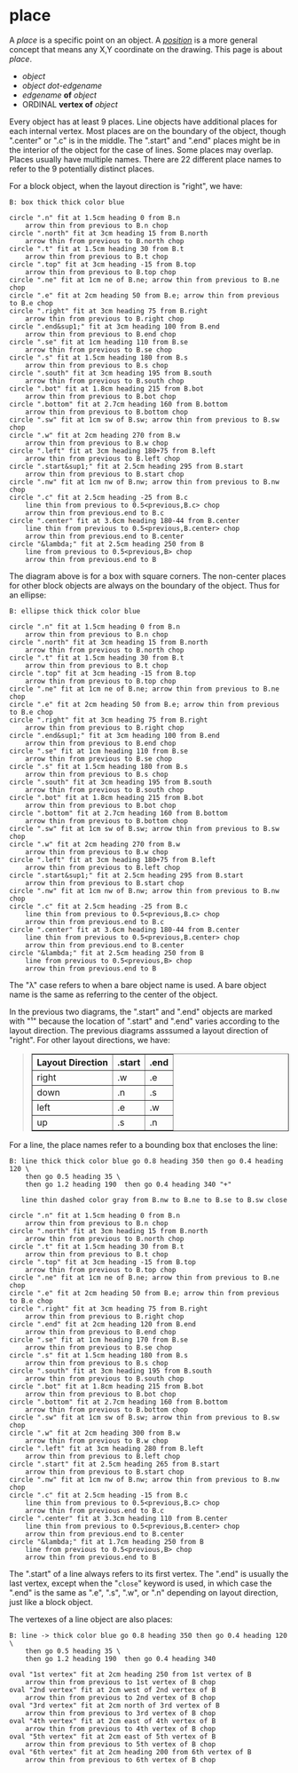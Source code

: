 # place

A *place* is a specific point on an object.
A *[position](./position.md)* is a more general concept that means
any X,Y coordinate on the drawing.  This page is about *place*.

  *  *object*
  *  *object* *dot-edgename*
  *  *edgename* **of** *object*
  *  ORDINAL **vertex of** *object*

Every object has at least 9 places.  Line objects have additional
places for each internal vertex.   Most places are on the boundary
of the object, though ".center" or ".c" is in the middle.  The
".start" and ".end" places might be in the interior of the object
for the case of lines.
Some places may overlap.
Places usually have multiple names.
There are 22 different place names to refer to the 9 potentially
distinct places.

For a block object, when the layout direction is "right", we have:

~~~ pikchr
B: box thick thick color blue

circle ".n" fit at 1.5cm heading 0 from B.n
    arrow thin from previous to B.n chop
circle ".north" fit at 3cm heading 15 from B.north
    arrow thin from previous to B.north chop
circle ".t" fit at 1.5cm heading 30 from B.t
    arrow thin from previous to B.t chop
circle ".top" fit at 3cm heading -15 from B.top
    arrow thin from previous to B.top chop
circle ".ne" fit at 1cm ne of B.ne; arrow thin from previous to B.ne chop
circle ".e" fit at 2cm heading 50 from B.e; arrow thin from previous to B.e chop
circle ".right" fit at 3cm heading 75 from B.right
    arrow thin from previous to B.right chop
circle ".end&sup1;" fit at 3cm heading 100 from B.end
    arrow thin from previous to B.end chop
circle ".se" fit at 1cm heading 110 from B.se
    arrow thin from previous to B.se chop
circle ".s" fit at 1.5cm heading 180 from B.s
    arrow thin from previous to B.s chop
circle ".south" fit at 3cm heading 195 from B.south
    arrow thin from previous to B.south chop
circle ".bot" fit at 1.8cm heading 215 from B.bot
    arrow thin from previous to B.bot chop
circle ".bottom" fit at 2.7cm heading 160 from B.bottom
    arrow thin from previous to B.bottom chop
circle ".sw" fit at 1cm sw of B.sw; arrow thin from previous to B.sw chop
circle ".w" fit at 2cm heading 270 from B.w
    arrow thin from previous to B.w chop
circle ".left" fit at 3cm heading 180+75 from B.left
    arrow thin from previous to B.left chop
circle ".start&sup1;" fit at 2.5cm heading 295 from B.start
    arrow thin from previous to B.start chop
circle ".nw" fit at 1cm nw of B.nw; arrow thin from previous to B.nw chop
circle ".c" fit at 2.5cm heading -25 from B.c
    line thin from previous to 0.5<previous,B.c> chop
    arrow thin from previous.end to B.c
circle ".center" fit at 3.6cm heading 180-44 from B.center
    line thin from previous to 0.5<previous,B.center> chop
    arrow thin from previous.end to B.center
circle "&lambda;" fit at 2.5cm heading 250 from B
    line from previous to 0.5<previous,B> chop
    arrow thin from previous.end to B
~~~

The diagram above is for a box with square corners.  The non-center
places for other block objects are always on the boundary of the
object.  Thus for an ellipse:

~~~ pikchr
B: ellipse thick thick color blue

circle ".n" fit at 1.5cm heading 0 from B.n
    arrow thin from previous to B.n chop
circle ".north" fit at 3cm heading 15 from B.north
    arrow thin from previous to B.north chop
circle ".t" fit at 1.5cm heading 30 from B.t
    arrow thin from previous to B.t chop
circle ".top" fit at 3cm heading -15 from B.top
    arrow thin from previous to B.top chop
circle ".ne" fit at 1cm ne of B.ne; arrow thin from previous to B.ne chop
circle ".e" fit at 2cm heading 50 from B.e; arrow thin from previous to B.e chop
circle ".right" fit at 3cm heading 75 from B.right
    arrow thin from previous to B.right chop
circle ".end&sup1;" fit at 3cm heading 100 from B.end
    arrow thin from previous to B.end chop
circle ".se" fit at 1cm heading 110 from B.se
    arrow thin from previous to B.se chop
circle ".s" fit at 1.5cm heading 180 from B.s
    arrow thin from previous to B.s chop
circle ".south" fit at 3cm heading 195 from B.south
    arrow thin from previous to B.south chop
circle ".bot" fit at 1.8cm heading 215 from B.bot
    arrow thin from previous to B.bot chop
circle ".bottom" fit at 2.7cm heading 160 from B.bottom
    arrow thin from previous to B.bottom chop
circle ".sw" fit at 1cm sw of B.sw; arrow thin from previous to B.sw chop
circle ".w" fit at 2cm heading 270 from B.w
    arrow thin from previous to B.w chop
circle ".left" fit at 3cm heading 180+75 from B.left
    arrow thin from previous to B.left chop
circle ".start&sup1;" fit at 2.5cm heading 295 from B.start
    arrow thin from previous to B.start chop
circle ".nw" fit at 1cm nw of B.nw; arrow thin from previous to B.nw chop
circle ".c" fit at 2.5cm heading -25 from B.c
    line thin from previous to 0.5<previous,B.c> chop
    arrow thin from previous.end to B.c
circle ".center" fit at 3.6cm heading 180-44 from B.center
    line thin from previous to 0.5<previous,B.center> chop
    arrow thin from previous.end to B.center
circle "&lambda;" fit at 2.5cm heading 250 from B
    line from previous to 0.5<previous,B> chop
    arrow thin from previous.end to B
~~~

The "&lambda;" case refers to when a bare object name is used.
A bare object name is the same as referring to the center of
the object.

In the previous two diagrams, the ".start" and ".end" objects
are marked with "&sup1;" because
the location of ".start" and ".end" varies 
according to the layout direction.  The previous diagrams asssumed
a layout direction of "right".  For other layout directions, we have:

<blockquote>
<table border="1" cellpadding="10px" cellspacing="0">
<tr><th>Layout Direction<th>.start<th>.end
<tr><td>right<td>.w<td>.e
<tr><td>down<td>.n<td>.s
<tr><td>left<td>.e<td>.w
<tr><td>up<td>.s<td>.n
</table></blockquote>

For a line, the place names refer to a bounding box that
encloses the line:

~~~ pikchr
B: line thick thick color blue go 0.8 heading 350 then go 0.4 heading 120 \
    then go 0.5 heading 35 \
    then go 1.2 heading 190  then go 0.4 heading 340 "+"

   line thin dashed color gray from B.nw to B.ne to B.se to B.sw close

circle ".n" fit at 1.5cm heading 0 from B.n
    arrow thin from previous to B.n chop
circle ".north" fit at 3cm heading 15 from B.north
    arrow thin from previous to B.north chop
circle ".t" fit at 1.5cm heading 30 from B.t
    arrow thin from previous to B.t chop
circle ".top" fit at 3cm heading -15 from B.top
    arrow thin from previous to B.top chop
circle ".ne" fit at 1cm ne of B.ne; arrow thin from previous to B.ne chop
circle ".e" fit at 2cm heading 50 from B.e; arrow thin from previous to B.e chop
circle ".right" fit at 3cm heading 75 from B.right
    arrow thin from previous to B.right chop
circle ".end" fit at 2cm heading 120 from B.end
    arrow thin from previous to B.end chop
circle ".se" fit at 1cm heading 170 from B.se
    arrow thin from previous to B.se chop
circle ".s" fit at 1.5cm heading 180 from B.s
    arrow thin from previous to B.s chop
circle ".south" fit at 3cm heading 195 from B.south
    arrow thin from previous to B.south chop
circle ".bot" fit at 1.8cm heading 215 from B.bot
    arrow thin from previous to B.bot chop
circle ".bottom" fit at 2.7cm heading 160 from B.bottom
    arrow thin from previous to B.bottom chop
circle ".sw" fit at 1cm sw of B.sw; arrow thin from previous to B.sw chop
circle ".w" fit at 2cm heading 300 from B.w
    arrow thin from previous to B.w chop
circle ".left" fit at 3cm heading 280 from B.left
    arrow thin from previous to B.left chop
circle ".start" fit at 2.5cm heading 265 from B.start
    arrow thin from previous to B.start chop
circle ".nw" fit at 1cm nw of B.nw; arrow thin from previous to B.nw chop
circle ".c" fit at 2.5cm heading -15 from B.c
    line thin from previous to 0.5<previous,B.c> chop
    arrow thin from previous.end to B.c
circle ".center" fit at 3.3cm heading 110 from B.center
    line thin from previous to 0.5<previous,B.center> chop
    arrow thin from previous.end to B.center
circle "&lambda;" fit at 1.7cm heading 250 from B
    line from previous to 0.5<previous,B> chop
    arrow thin from previous.end to B
~~~

The ".start" of a line always refers to its first vertex.
The ".end" is usually the last vertex, except when the "`close`"
keyword is used, in which case the ".end" is the same as
".e", ".s", ".w", or ".n" depending on layout direction,
just like a block object.

The vertexes of a line object are also places:

~~~ pikchr
B: line -> thick color blue go 0.8 heading 350 then go 0.4 heading 120 \
    then go 0.5 heading 35 \
    then go 1.2 heading 190  then go 0.4 heading 340

oval "1st vertex" fit at 2cm heading 250 from 1st vertex of B
    arrow thin from previous to 1st vertex of B chop
oval "2nd vertex" fit at 2cm west of 2nd vertex of B
    arrow thin from previous to 2nd vertex of B chop
oval "3rd vertex" fit at 2cm north of 3rd vertex of B
    arrow thin from previous to 3rd vertex of B chop
oval "4th vertex" fit at 2cm east of 4th vertex of B
    arrow thin from previous to 4th vertex of B chop
oval "5th vertex" fit at 2cm east of 5th vertex of B
    arrow thin from previous to 5th vertex of B chop
oval "6th vertex" fit at 2cm heading 200 from 6th vertex of B
    arrow thin from previous to 6th vertex of B chop
~~~
